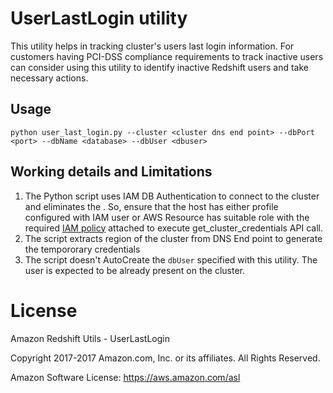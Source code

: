 # UserLastLogin utility
This utility helps in tracking cluster's users last login information. For customers having PCI-DSS compliance requirements to track inactive users can consider using this utility to identify inactive Redshift users and take necessary actions. 

## Usage
```python user_last_login.py --cluster <cluster dns end point> --dbPort <port> --dbName <database> --dbUser <dbuser>``` 

## Working details and Limitations 
1. The Python script uses IAM DB Authentication to connect to the cluster and eliminates the . So, ensure that the host has either profile configured with IAM user or AWS Resource has suitable role with the required [IAM policy](https://docs.aws.amazon.com/redshift/latest/mgmt/generating-iam-credentials-role-permissions.html) attached to execute get_cluster_credentials API call. 
2. The script extracts region of the cluster from DNS End point to generate the tempororary credentials
3. The script doesn't AutoCreate the `dbUser` specified with this utility. The user is expected to be already present on the cluster. 

# License
Amazon Redshift Utils - UserLastLogin

Copyright 2017-2017 Amazon.com, Inc. or its affiliates. All Rights Reserved.

Amazon Software License: https://aws.amazon.com/asl

